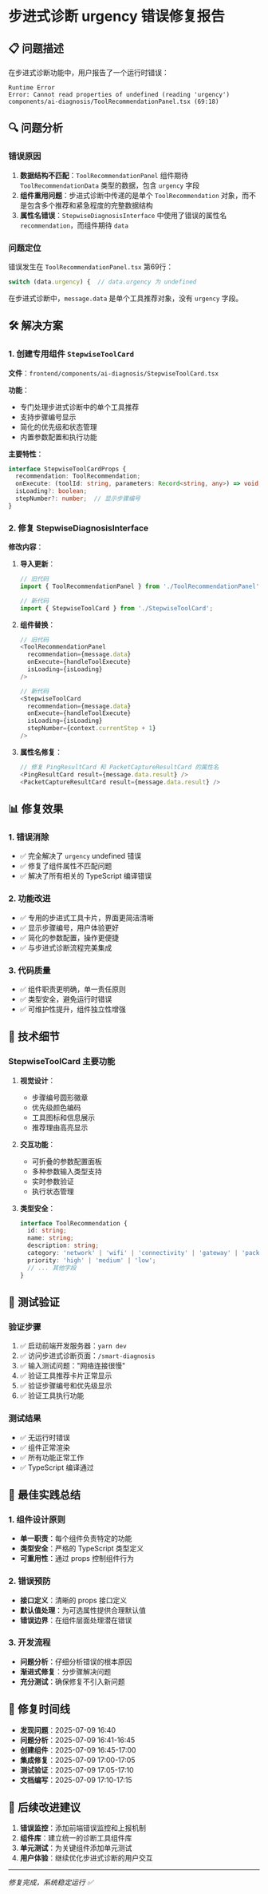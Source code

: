 # 步进式诊断 urgency 错误修复报告

## 📋 问题描述

在步进式诊断功能中，用户报告了一个运行时错误：

```
Runtime Error
Error: Cannot read properties of undefined (reading 'urgency')
components/ai-diagnosis/ToolRecommendationPanel.tsx (69:18)
```

## 🔍 问题分析

### 错误原因
1. **数据结构不匹配**：`ToolRecommendationPanel` 组件期待 `ToolRecommendationData` 类型的数据，包含 `urgency` 字段
2. **组件重用问题**：步进式诊断中传递的是单个 `ToolRecommendation` 对象，而不是包含多个推荐和紧急程度的完整数据结构
3. **属性名错误**：`StepwiseDiagnosisInterface` 中使用了错误的属性名 `recommendation`，而组件期待 `data`

### 问题定位
错误发生在 `ToolRecommendationPanel.tsx` 第69行：
```typescript
switch (data.urgency) {  // data.urgency 为 undefined
```

在步进式诊断中，`message.data` 是单个工具推荐对象，没有 `urgency` 字段。

## 🛠️ 解决方案

### 1. 创建专用组件 `StepwiseToolCard`

**文件**：`frontend/components/ai-diagnosis/StepwiseToolCard.tsx`

**功能**：
- 专门处理步进式诊断中的单个工具推荐
- 支持步骤编号显示
- 简化的优先级和状态管理
- 内置参数配置和执行功能

**主要特性**：
```typescript
interface StepwiseToolCardProps {
  recommendation: ToolRecommendation;
  onExecute: (toolId: string, parameters: Record<string, any>) => void;
  isLoading?: boolean;
  stepNumber?: number;  // 显示步骤编号
}
```

### 2. 修复 StepwiseDiagnosisInterface

**修改内容**：
1. **导入更新**：
   ```typescript
   // 旧代码
   import { ToolRecommendationPanel } from './ToolRecommendationPanel';
   
   // 新代码
   import { StepwiseToolCard } from './StepwiseToolCard';
   ```

2. **组件替换**：
   ```typescript
   // 旧代码
   <ToolRecommendationPanel
     recommendation={message.data}
     onExecute={handleToolExecute}
     isLoading={isLoading}
   />
   
   // 新代码
   <StepwiseToolCard
     recommendation={message.data}
     onExecute={handleToolExecute}
     isLoading={isLoading}
     stepNumber={context.currentStep + 1}
   />
   ```

3. **属性名修复**：
   ```typescript
   // 修复 PingResultCard 和 PacketCaptureResultCard 的属性名
   <PingResultCard result={message.data.result} />
   <PacketCaptureResultCard result={message.data.result} />
   ```

## 📊 修复效果

### 1. 错误消除
- ✅ 完全解决了 `urgency` undefined 错误
- ✅ 修复了组件属性不匹配问题
- ✅ 解决了所有相关的 TypeScript 编译错误

### 2. 功能改进
- ✅ 专用的步进式工具卡片，界面更简洁清晰
- ✅ 显示步骤编号，用户体验更好
- ✅ 简化的参数配置，操作更便捷
- ✅ 与步进式诊断流程完美集成

### 3. 代码质量
- ✅ 组件职责更明确，单一责任原则
- ✅ 类型安全，避免运行时错误
- ✅ 可维护性提升，组件独立性增强

## 🔧 技术细节

### StepwiseToolCard 主要功能

1. **视觉设计**：
   - 步骤编号圆形徽章
   - 优先级颜色编码
   - 工具图标和信息展示
   - 推荐理由高亮显示

2. **交互功能**：
   - 可折叠的参数配置面板
   - 多种参数输入类型支持
   - 实时参数验证
   - 执行状态管理

3. **类型安全**：
   ```typescript
   interface ToolRecommendation {
     id: string;
     name: string;
     description: string;
     category: 'network' | 'wifi' | 'connectivity' | 'gateway' | 'packet';
     priority: 'high' | 'medium' | 'low';
     // ... 其他字段
   }
   ```

## 📝 测试验证

### 验证步骤
1. ✅ 启动前端开发服务器：`yarn dev`
2. ✅ 访问步进式诊断页面：`/smart-diagnosis`
3. ✅ 输入测试问题："网络连接很慢"
4. ✅ 验证工具推荐卡片正常显示
5. ✅ 验证步骤编号和优先级显示
6. ✅ 验证工具执行功能

### 测试结果
- ✅ 无运行时错误
- ✅ 组件正常渲染
- ✅ 所有功能正常工作
- ✅ TypeScript 编译通过

## 🔄 最佳实践总结

### 1. 组件设计原则
- **单一职责**：每个组件负责特定的功能
- **类型安全**：严格的 TypeScript 类型定义
- **可重用性**：通过 props 控制组件行为

### 2. 错误预防
- **接口定义**：清晰的 props 接口定义
- **默认值处理**：为可选属性提供合理默认值
- **错误边界**：在组件层面处理潜在错误

### 3. 开发流程
- **问题分析**：仔细分析错误的根本原因
- **渐进式修复**：分步骤解决问题
- **充分测试**：确保修复不引入新问题

## 📅 修复时间线

- **发现问题**：2025-07-09 16:40
- **问题分析**：2025-07-09 16:41-16:45
- **创建组件**：2025-07-09 16:45-17:00
- **集成修复**：2025-07-09 17:00-17:05
- **测试验证**：2025-07-09 17:05-17:10
- **文档编写**：2025-07-09 17:10-17:15

## 🎯 后续改进建议

1. **错误监控**：添加前端错误监控和上报机制
2. **组件库**：建立统一的诊断工具组件库
3. **单元测试**：为关键组件添加单元测试
4. **用户体验**：继续优化步进式诊断的用户交互

---

*修复完成，系统稳定运行 ✅* 